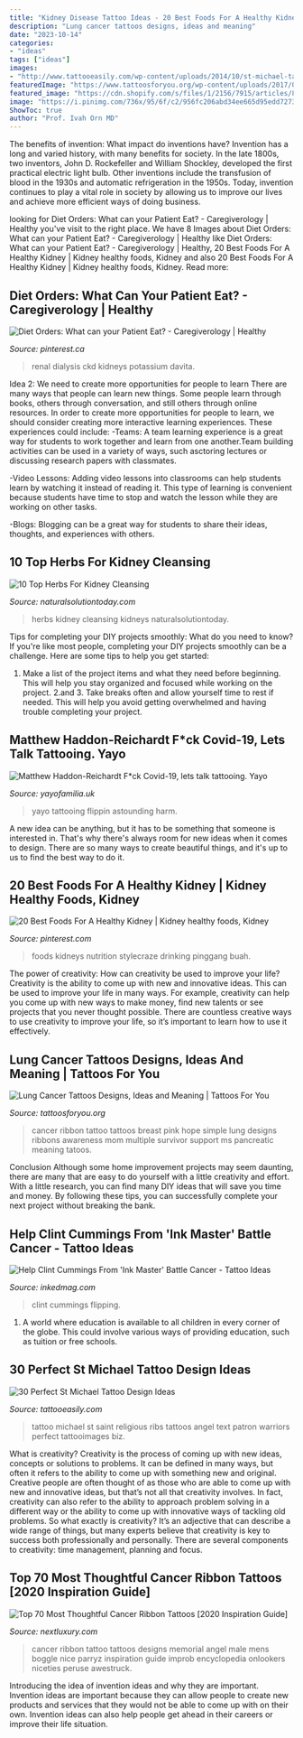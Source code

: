 ```yaml
---
title: "Kidney Disease Tattoo Ideas - 20 Best Foods For A Healthy Kidney"
description: "Lung cancer tattoos designs, ideas and meaning"
date: "2023-10-14"
categories:
- "ideas"
tags: ["ideas"]
images:
- "http://www.tattooeasily.com/wp-content/uploads/2014/10/st-michael-tattoos-21.jpg"
featuredImage: "https://www.tattoosforyou.org/wp-content/uploads/2017/07/Lung-Cancer-Ribbon-Tattoo.jpg"
featured_image: "https://cdn.shopify.com/s/files/1/2156/7915/articles/84446452_2524243211187043_8551751735738105856_n_1200x1200.jpg?v=1586011208"
image: "https://i.pinimg.com/736x/95/6f/c2/956fc206abd34ee665d95edd727328f6.jpg"
ShowToc: true
author: "Prof. Ivah Orn MD"
---
```



The benefits of invention: What impact do inventions have?
Invention has a long and varied history, with many benefits for society. In the late 1800s, two inventors, John D. Rockefeller and William Shockley, developed the first practical electric light bulb. Other inventions include the transfusion of blood in the 1930s and automatic refrigeration in the 1950s. Today, invention continues to play a vital role in society by allowing us to improve our lives and achieve more efficient ways of doing business.

	

		
looking for Diet Orders: What can your Patient Eat? - Caregiverology | Healthy you've visit to the right place. We have 8 Images about Diet Orders: What can your Patient Eat? - Caregiverology | Healthy like Diet Orders: What can your Patient Eat? - Caregiverology | Healthy, 20 Best Foods For A Healthy Kidney | Kidney healthy foods, Kidney and also 20 Best Foods For A Healthy Kidney | Kidney healthy foods, Kidney. Read more:
		
    
## Diet Orders: What Can Your Patient Eat? - Caregiverology | Healthy

<img loading=lazy src="https://i.pinimg.com/736x/a4/bd/48/a4bd48308bf39607cbac5fc65ddad89d.jpg" onerror="this.onerror=null;this.src='https://tse3.mm.bing.net/th?id=OIP.1WFWsSiSMBCb0_uuILpTDgHaO0&amp;pid=15.1';" alt="Diet Orders: What can your Patient Eat? - Caregiverology | Healthy">

_Source: pinterest.ca_

>renal dialysis ckd kidneys potassium davita. 

	

Idea 2: We need to create more opportunities for people to learn
There are many ways that people can learn new things. Some people learn through books, others through conversation, and still others through online resources. In order to create more opportunities for people to learn, we should consider creating more interactive learning experiences. These experiences could include:
-Teams: A team learning experience is a great way for students to work together and learn from one another.Team building activities can be used in a variety of ways, such asctoring lectures or discussing research papers with classmates.

-Video Lessons: Adding video lessons into classrooms can help students learn by watching it instead of reading it. This type of learning is convenient because students have time to stop and watch the lesson while they are working on other tasks.

-Blogs: Blogging can be a great way for students to share their ideas, thoughts, and experiences with others.

    
## 10 Top Herbs For Kidney Cleansing

<img loading=lazy src="https://naturalsolutiontoday.com/wp-content/uploads/10-herbs-kidney-103114-1200x630.jpg" onerror="this.onerror=null;this.src='https://tse1.mm.bing.net/th?id=OIP.pZTtX_29ia9wJrDnA8_iYAHaD4&amp;pid=15.1';" alt="10 Top Herbs For Kidney Cleansing">

_Source: naturalsolutiontoday.com_

>herbs kidney cleansing kidneys naturalsolutiontoday. 

	

Tips for completing your DIY projects smoothly: What do you need to know?
If you're like most people, completing your DIY projects smoothly can be a challenge. Here are some tips to help you get started: 
1. Make a list of the project items and what they need before beginning. This will help you stay organized and focused while working on the project. 
2.аnd 3. Take breaks often and allow yourself time to rest if needed. This will help you avoid getting overwhelmed and having trouble completing your project.

    
## Matthew Haddon-Reichardt F*ck Covid-19, Lets Talk Tattooing. Yayo

<img loading=lazy src="https://cdn.shopify.com/s/files/1/2156/7915/articles/84446452_2524243211187043_8551751735738105856_n_1200x1200.jpg?v=1586011208" onerror="this.onerror=null;this.src='https://tse4.mm.bing.net/th?id=OIP.QtkL83154x40plIeVrP7YQHaHa&amp;pid=15.1';" alt="Matthew Haddon-Reichardt F*ck Covid-19, lets talk tattooing. Yayo">

_Source: yayofamilia.uk_

>yayo tattooing flippin astounding harm. 

	

A new idea can be anything, but it has to be something that someone is interested in. That's why there's always room for new ideas when it comes to design. There are so many ways to create beautiful things, and it's up to us to find the best way to do it.

    
## 20 Best Foods For A Healthy Kidney | Kidney Healthy Foods, Kidney

<img loading=lazy src="https://i.pinimg.com/736x/95/6f/c2/956fc206abd34ee665d95edd727328f6.jpg" onerror="this.onerror=null;this.src='https://tse3.mm.bing.net/th?id=OIP.FoLvq3Qr6jwGzQhyG0_uJgHaIV&amp;pid=15.1';" alt="20 Best Foods For A Healthy Kidney | Kidney healthy foods, Kidney">

_Source: pinterest.com_

>foods kidneys nutrition stylecraze drinking pinggang buah. 

	

The power of creativity: How can creativity be used to improve your life?
Creativity is the ability to come up with new and innovative ideas. This can be used to improve your life in many ways. For example, creativity can help you come up with new ways to make money, find new talents or see projects that you never thought possible. There are countless creative ways to use creativity to improve your life, so it’s important to learn how to use it effectively.

    
## Lung Cancer Tattoos Designs, Ideas And Meaning | Tattoos For You

<img loading=lazy src="https://www.tattoosforyou.org/wp-content/uploads/2017/07/Lung-Cancer-Ribbon-Tattoo.jpg" onerror="this.onerror=null;this.src='https://tse4.mm.bing.net/th?id=OIP.Rm3JSmaxt8VrbB-AQlIeaQHaJ4&amp;pid=15.1';" alt="Lung Cancer Tattoos Designs, Ideas and Meaning | Tattoos For You">

_Source: tattoosforyou.org_

>cancer ribbon tattoo tattoos breast pink hope simple lung designs ribbons awareness mom multiple survivor support ms pancreatic meaning tatoos. 

	

Conclusion
Although some home improvement projects may seem daunting, there are many that are easy to do yourself with a little creativity and effort. With a little research, you can find many DIY ideas that will save you time and money. By following these tips, you can successfully complete your next project without breaking the bank.

    
## Help Clint Cummings From &#039;Ink Master&#039; Battle Cancer - Tattoo Ideas

<img loading=lazy src="https://www.inkedmag.com/.image/t_share/MTU5MDMzMDQ4MDQxMjAzNDgw/cummings6.jpg" onerror="this.onerror=null;this.src='https://tse4.mm.bing.net/th?id=OIP.piQg1hTPZp35uf9uxf7GAwHaHX&amp;pid=15.1';" alt="Help Clint Cummings From &#039;Ink Master&#039; Battle Cancer - Tattoo Ideas">

_Source: inkedmag.com_

>clint cummings flipping. 

	

1. A world where education is available to all children in every corner of the globe. This could involve various ways of providing education, such as tuition or free schools. 

    
## 30 Perfect St Michael Tattoo Design Ideas

<img loading=lazy src="http://www.tattooeasily.com/wp-content/uploads/2014/10/st-michael-tattoos-21.jpg" onerror="this.onerror=null;this.src='https://tse1.mm.bing.net/th?id=OIP.F-PMzw8xY4l7NDLEs6687wHaHD&amp;pid=15.1';" alt="30 Perfect St Michael Tattoo Design Ideas">

_Source: tattooeasily.com_

>tattoo michael st saint religious ribs tattoos angel text patron warriors perfect tattooimages biz. 

	

What is creativity?
Creativity is the process of coming up with new ideas, concepts or solutions to problems. It can be defined in many ways, but often it refers to the ability to come up with something new and original. Creative people are often thought of as those who are able to come up with new and innovative ideas, but that’s not all that creativity involves. In fact, creativity can also refer to the ability to approach problem solving in a different way or the ability to come up with innovative ways of tackling old problems.
So what exactly is creativity? It’s an adjective that can describe a wide range of things, but many experts believe that creativity is key to success both professionally and personally. There are several components to creativity: time management, planning and focus.

    
## Top 70 Most Thoughtful Cancer Ribbon Tattoos [2020 Inspiration Guide]

<img loading=lazy src="http://nextluxury.com/wp-content/uploads/male-with-cancer-ribbon-angel-wing-chest-tattoo.jpg" onerror="this.onerror=null;this.src='https://tse3.mm.bing.net/th?id=OIP.dpG4Lqh9_ptjOaiZTwG2BwHaHa&amp;pid=15.1';" alt="Top 70 Most Thoughtful Cancer Ribbon Tattoos [2020 Inspiration Guide]">

_Source: nextluxury.com_

>cancer ribbon tattoo tattoos designs memorial angel male mens boggle nice parryz inspiration guide improb encyclopedia onlookers niceties peruse awestruck. 

	

Introducing the idea of invention ideas and why they are important.
Invention ideas are important because they can allow people to create new products and services that they would not be able to come up with on their own. Invention ideas can also help people get ahead in their careers or improve their life situation.


